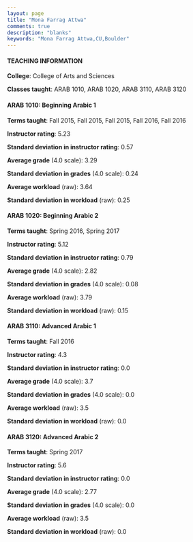 ```yaml
---
layout: page
title: "Mona Farrag Attwa" 
comments: true
description: "blanks"
keywords: "Mona Farrag Attwa,CU,Boulder"
---
```

<head>
<script src="https://ajax.googleapis.com/ajax/libs/jquery/2.1.3/jquery.min.js"></script>
<script src="https://dl.dropboxusercontent.com/s/pc42nxpaw1ea4o9/highcharts.js?dl=0"></script>
<!-- <script src="../assets/js/highcharts.js"></script> -->
<style type="text/css">@font-face {
	font-family: "Bebas Neue";
	src: url(https://www.filehosting.org/file/details/544349/BebasNeue Regular.otf) format("opentype");
	}
	h1.Bebas { 
		font-family: "Bebas Neue", Verdana, Tahoma;
	}
</style>
</head>
	   
#### TEACHING INFORMATION

**College**: College of Arts and Sciences

**Classes taught**: ARAB 1010, ARAB 1020, ARAB 3110, ARAB 3120

#### ARAB 1010: Beginning Arabic 1

**Terms taught**: Fall 2015, Fall 2015, Fall 2015, Fall 2016, Fall 2016

**Instructor rating**: 5.23

**Standard deviation in instructor rating**: 0.57

**Average grade** (4.0 scale): 3.29

**Standard deviation in grades** (4.0 scale): 0.24

**Average workload** (raw): 3.64

**Standard deviation in workload** (raw): 0.25

#### ARAB 1020: Beginning Arabic 2

**Terms taught**: Spring 2016, Spring 2017

**Instructor rating**: 5.12

**Standard deviation in instructor rating**: 0.79

**Average grade** (4.0 scale): 2.82

**Standard deviation in grades** (4.0 scale): 0.08

**Average workload** (raw): 3.79

**Standard deviation in workload** (raw): 0.15

#### ARAB 3110: Advanced Arabic 1

**Terms taught**: Fall 2016

**Instructor rating**: 4.3

**Standard deviation in instructor rating**: 0.0

**Average grade** (4.0 scale): 3.7

**Standard deviation in grades** (4.0 scale): 0.0

**Average workload** (raw): 3.5

**Standard deviation in workload** (raw): 0.0

#### ARAB 3120: Advanced Arabic 2

**Terms taught**: Spring 2017

**Instructor rating**: 5.6

**Standard deviation in instructor rating**: 0.0

**Average grade** (4.0 scale): 2.77

**Standard deviation in grades** (4.0 scale): 0.0

**Average workload** (raw): 3.5

**Standard deviation in workload** (raw): 0.0

